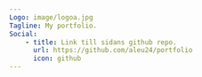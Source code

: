 ```yaml
---
Logo: image/logoa.jpg
Tagline: My portfolio.
Social:
    - title: Link till sidans github repo.
      url: https://github.com/aleu24/portfolio
      icon: github
---
```

